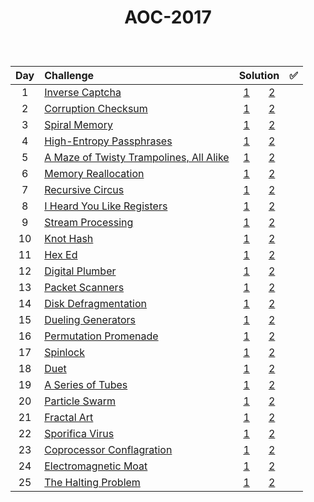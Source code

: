 # <p align="center"> AOC-2017 </p>
<br>

| Day | Challenge | Solution |:white_check_mark:|
|:---:|:---|:---:|:---:|
| 1 | [Inverse Captcha](https://adventofcode.com/2017/day/1) | [1](./src/day01/part1.py)  &nbsp;  &nbsp;  &nbsp;  [2](./src/day01/part2.py) |
| 2 | [Corruption Checksum](https://adventofcode.com/2017/day/2) | [1](./src/day02/part1.py)  &nbsp;  &nbsp;  &nbsp;  [2](./src/day02/part2.py) |
| 3 | [Spiral Memory](https://adventofcode.com/2017/day/3) | [1](./src/day03/part1.py)  &nbsp;  &nbsp;  &nbsp;  [2](./src/day03/part2.py) |
| 4 | [High-Entropy Passphrases](https://adventofcode.com/2017/day/4) | [1](./src/day04/part1.py)  &nbsp;  &nbsp;  &nbsp;  [2](./src/day04/part2.py) |
| 5 | [A Maze of Twisty Trampolines, All Alike](https://adventofcode.com/2017/day/5) | [1](./src/day05/part1.py)  &nbsp;  &nbsp;  &nbsp;  [2](./src/day05/part2.py) |
| 6 | [Memory Reallocation](https://adventofcode.com/2017/day/6) | [1](./src/day06/part1.py)  &nbsp;  &nbsp;  &nbsp;  [2](./src/day06/part2.py) |
| 7 | [Recursive Circus](https://adventofcode.com/2017/day/7) | [1](./src/day07/part1.py)  &nbsp;  &nbsp;  &nbsp;  [2](./src/day07/part2.py) |
| 8 | [I Heard You Like Registers](https://adventofcode.com/2017/day/8) | [1](./src/day08/part1.py)  &nbsp;  &nbsp;  &nbsp;  [2](./src/day08/part2.py) |
| 9 | [Stream Processing](https://adventofcode.com/2017/day/9) | [1](./src/day09/part1.py)  &nbsp;  &nbsp;  &nbsp;  [2](./src/day09/part2.py) |
| 10 | [Knot Hash](https://adventofcode.com/2017/day/10) | [1](./src/day10/part1.py)  &nbsp;  &nbsp;  &nbsp;  [2](./src/day10/part2.py) |
| 11 | [Hex Ed](https://adventofcode.com/2017/day/11) | [1](./src/day11/part1.py)  &nbsp;  &nbsp;  &nbsp;  [2](./src/day11/part2.py) |
| 12 | [Digital Plumber](https://adventofcode.com/2017/day/12) | [1](./src/day12/part12.py)  &nbsp;  &nbsp;  &nbsp;  [2](./src/day12/part12.py) |
| 13 | [Packet Scanners](https://adventofcode.com/2017/day/13) | [1](./src/day13/part1.py)  &nbsp;  &nbsp;  &nbsp;  [2](./src/day13/part2.py) |
| 14 | [Disk Defragmentation](https://adventofcode.com/2017/day/14) | [1](./src/day14/part1.py)  &nbsp;  &nbsp;  &nbsp;  [2](./src/day14/part2.py) |
| 15 | [Dueling Generators](https://adventofcode.com/2017/day/15) | [1](./src/day15/part1.py)  &nbsp;  &nbsp;  &nbsp;  [2](./src/day15/part2.py) |
| 16 | [Permutation Promenade](https://adventofcode.com/2017/day/16) | [1](./src/day16/part12.py)  &nbsp;  &nbsp;  &nbsp;  [2](./src/day16/part12.py) |
| 17 | [Spinlock](https://adventofcode.com/2017/day/17) | [1](./src/day17/part12.py)  &nbsp;  &nbsp;  &nbsp;  [2](./src/day17/part12.py) |
| 18 | [Duet](https://adventofcode.com/2017/day/18) | [1](./src/day18/part12.py)  &nbsp;  &nbsp;  &nbsp;  [2](./src/day18/part12.py) |
| 19 | [A Series of Tubes](https://adventofcode.com/2017/day/19) | [1](./src/day19/part1.py)  &nbsp;  &nbsp;  &nbsp;  [2](./src/day19/part2.py) |
| 20 | [Particle Swarm](https://adventofcode.com/2017/day/20) | [1](./src/day20/part12.py)  &nbsp;  &nbsp;  &nbsp;  [2](./src/day20/part12.py) |
| 21 | [Fractal Art](https://adventofcode.com/2017/day/21) | [1](./src/day21/part1.py)  &nbsp;  &nbsp;  &nbsp;  [2](./src/day21/part2.py) |
| 22 | [Sporifica Virus](https://adventofcode.com/2017/day/22) | [1](./src/day22/part1.py)  &nbsp;  &nbsp;  &nbsp;  [2](./src/day22/part2.py) |
| 23 | [Coprocessor Conflagration](https://adventofcode.com/2017/day/23) | [1](./src/day23/part1.py)  &nbsp;  &nbsp;  &nbsp;  [2](./src/day23/part2.py) |
| 24 | [Electromagnetic Moat](https://adventofcode.com/2017/day/24) | [1](./src/day24/part12.py)  &nbsp;  &nbsp;  &nbsp;  [2](./src/day24/part12.py) |
| 25 | [The Halting Problem](https://adventofcode.com/2017/day/25) | [1](./src/day25/part1.py)  &nbsp;  &nbsp;  &nbsp;  [2](./src/day25/part1.py) |
